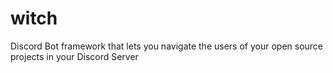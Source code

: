 # witch
Discord Bot framework that lets you navigate the users of your open source projects in your Discord Server
